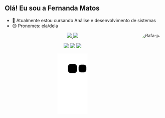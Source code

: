 ## Olá! Eu sou a Fernanda Matos 

- 🌱 Atualmente estou cursando Análise e desenvolvimento de sistemas
- 😊 Pronomes: ela/dela

<div align="center">
  <a href="https://github.com/nandamatost">
  <img height="180em" src="https://github-readme-stats.vercel.app/api?username=nandamatost&show_icons=true&theme=onedark&include_all_commits=true&count_private=true"/>
  <img height="180em" src="https://github-readme-stats.vercel.app/api/top-langs/?username=nandamatost&layout=compact&langs_count=7&theme=onedark"/>
  <img align="right" alt="Rafa-pic" height="150" style="border-radius:50px;" src="https://cdn.discordapp.com/attachments/981532842095939624/1008840982718058678/picasion.com_7863bcf32ba7bfba3b274613ac2fbfc1.gif">
  
  <div>

  <a href="https://www.instagram.com/nandamatost/" target="_blank"><img src="https://img.shields.io/badge/-Instagram-%23E4405F?style=for-the-badge&logo=instagram&logoColor=white" target="_blank"></a> 
  <a href = "mailto:fefateodoroteodoro@gmail.com"><img src="https://img.shields.io/badge/Gmail-D14836?style=for-the-badge&logo=gmail&logoColor=white" target="_blank"></a>
  <a href="https://www.linkedin.com/in/fernandadematos/" target="_blank"><img src="https://img.shields.io/badge/-LinkedIn-%230077B5?style=for-the-badge&logo=linkedin&logoColor=white" target="_blank"></a> 
 
  ![Snake animation](https://github.com/rafaballerini/rafaballerini/blob/output/github-contribution-grid-snake.svg)
 
</div>
